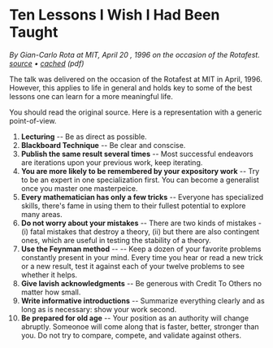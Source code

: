 #  Ten Lessons I Wish I Had Been Taught

_By Gian-Carlo Rota at MIT, April 20 , 1996 on the occasion of the Rotafest. [source](https://www.ams.org/notices/199701/comm-rota.pdf) • [cached](/life/10-lessons-i-wish-i-had-been-taught.pdf) (pdf)_

The talk was delivered on the occasion of the Rotafest at MIT in April, 1996. However, this applies to life in general and holds key to some of the best lessons one can learn for a more meaningful life.

You should read the original source. Here is a representation with a generic point-of-view.

1. __Lecturing__ -- Be as direct as possible.
2. __Blackboard Technique__ -- Be clear and conscise.
3. __Publish the same result several times__ -- Most successful endeavors are iterations upon your previous work, keep iterating.
4. __You are more likely to be remembered by your expository work__ -- Try to be an expert in one specialization first. You can become a generalist once you master one masterpeice.
5. __Every mathematician has only a few tricks__ -- Everyone has specialized skills, there's fame in using them to their fullest potential to explore many areas.
6. __Do not worry about your mistakes__ -- There are two kinds of mistakes - (i) fatal mistakes that destroy a theory, (ii) but there are also contingent ones, which are useful in testing the stability of a theory.
7. __Use the Feynman method__ -- -- Keep a dozen of your favorite problems constantly present in your mind. Every time you hear or read a new trick or a new result, test it against each of your twelve problems to see whether it helps.
8. __Give lavish acknowledgments__ -- Be generous with Credit To Others no matter how small.
9. __Write informative introductions__ -- Summarize everything clearly and as long as is necessary: show your work second.
10. __Be prepared for old age__ -- Your position as an authority will change abruptly. Someonoe will come along that is faster, better, stronger than you. Do not try to compare, compete, and validate against others.
